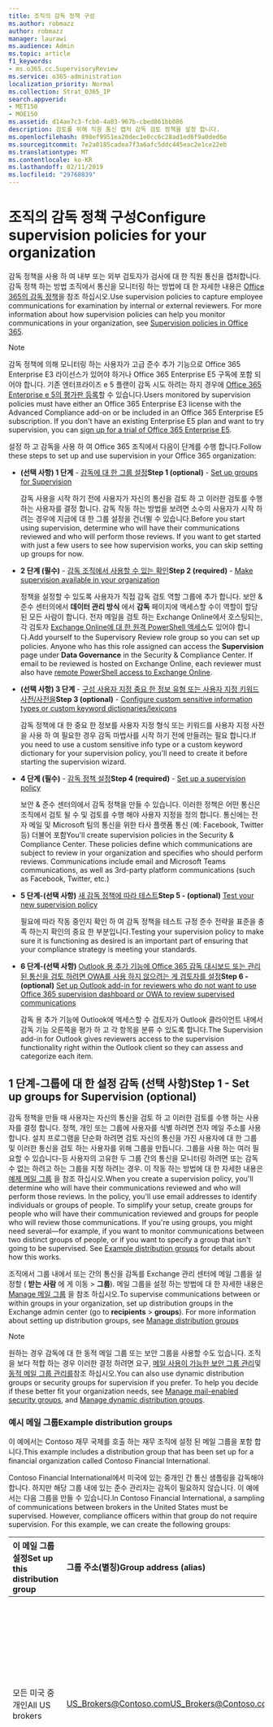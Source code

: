 ```yaml
---
title: 조직의 감독 정책 구성
ms.author: robmazz
author: robmazz
manager: laurawi
ms.audience: Admin
ms.topic: article
f1_keywords:
- ms.o365.cc.SupervisoryReview
ms.service: o365-administration
localization_priority: Normal
ms.collection: Strat_O365_IP
search.appverid:
- MET150
- MOE150
ms.assetid: d14ae7c3-fcb0-4a03-967b-cbed861bb086
description: 검토를 위해 직원 통신 캡처 감독 검토 정책을 설정 합니다.
ms.openlocfilehash: 898ef9951ea20dec1e0cc6c28ad1ed6f9a0ded6e
ms.sourcegitcommit: 7e2a0185cadea7f3a6afc5ddc445eac2e1ce22eb
ms.translationtype: MT
ms.contentlocale: ko-KR
ms.lasthandoff: 02/11/2019
ms.locfileid: "29768039"
---
```

# <a name="configure-supervision-policies-for-your-organization"></a><span data-ttu-id="8385b-103">조직의 감독 정책 구성</span><span class="sxs-lookup"><span data-stu-id="8385b-103">Configure supervision policies for your organization</span></span>

<span data-ttu-id="8385b-p101">감독 정책을 사용 하 여 내부 또는 외부 검토자가 검사에 대 한 직원 통신을 캡처합니다. 감독 정책 하는 방법 조직에서 통신을 모니터링 하는 방법에 대 한 자세한 내용은 [Office 365의 감독 정책](supervision-policies.md)을 참조 하십시오.</span><span class="sxs-lookup"><span data-stu-id="8385b-p101">Use supervision policies to capture employee communications for examination by internal or external reviewers. For more information about how supervision policies can help you monitor communications in your organization, see [Supervision policies in Office 365](supervision-policies.md).</span></span>

> [!NOTE]
> <span data-ttu-id="8385b-p102">감독 정책에 의해 모니터링 하는 사용자가 고급 준수 추가 기능으로 Office 365 Enterprise E3 라이선스가 있어야 하거나 Office 365 Enterprise E5 구독에 포함 되어야 합니다. 기존 엔터프라이즈 e 5 플랜이 감독 시도 하려는 하지 경우에 [Office 365 Enterprise e 5의 평가판 등록](https://go.microsoft.com/fwlink/p/?LinkID=698279)할 수 있습니다.</span><span class="sxs-lookup"><span data-stu-id="8385b-p102">Users monitored by supervision policies must have either an Office 365 Enterprise E3 license with the Advanced Compliance add-on or be included in an Office 365 Enterprise E5 subscription. If you don't have an existing Enterprise E5 plan and want to try supervision, you can [sign up for a trial of Office 365 Enterprise E5](https://go.microsoft.com/fwlink/p/?LinkID=698279).</span></span>
  
<span data-ttu-id="8385b-108">설정 하 고 감독을 사용 하 여 Office 365 조직에서 다음이 단계를 수행 합니다.</span><span class="sxs-lookup"><span data-stu-id="8385b-108">Follow these steps to set up and use supervision in your Office 365 organization:</span></span>
  
- <span data-ttu-id="8385b-109">**(선택 사항) 1 단계** - [감독에 대 한 그룹 설정](configure-supervision-policies.md#exampledist)</span><span class="sxs-lookup"><span data-stu-id="8385b-109">**Step 1 (optional)** - [Set up groups for Supervision](configure-supervision-policies.md#exampledist)</span></span>

    <span data-ttu-id="8385b-p103">감독 사용을 시작 하기 전에 사용자가 자신의 통신을 검토 하 고 이러한 검토를 수행 하는 사용자를 결정 합니다. 감독 작동 하는 방법을 보려면 소수의 사용자가 시작 하려는 경우에 지금에 대 한 그룹 설정을 건너뛸 수 있습니다.</span><span class="sxs-lookup"><span data-stu-id="8385b-p103">Before you start using supervision, determine who will have their communications reviewed and who will perform those reviews. If you want to get started with just a few users to see how supervision works, you can skip setting up groups for now.</span></span>

- <span data-ttu-id="8385b-112">**2 단계 (필수)** - [감독 조직에서 사용할 수 있는 확인](configure-supervision-policies.md#MakeAvailable)</span><span class="sxs-lookup"><span data-stu-id="8385b-112">**Step 2 (required)** - [Make supervision available in your organization](configure-supervision-policies.md#MakeAvailable)</span></span>

    <span data-ttu-id="8385b-p104">정책을 설정할 수 있도록 사용자가 직접 감독 검토 역할 그룹에 추가 합니다. 보안 & 준수 센터의에서 **데이터 관리 방식** 에서 **감독** 페이지에 액세스할 수이 역할이 할당 된 모든 사람이 합니다. 전자 메일을 검토 하는 Exchange Online에서 호스팅되는, 각 검토자 [Exchange Online에 대 한 원격 PowerShell 액세스](https://docs.microsoft.com/powershell/exchange/exchange-online/disable-access-to-exchange-online-powershell)도 있어야 합니다.</span><span class="sxs-lookup"><span data-stu-id="8385b-p104">Add yourself to the Supervisory Review role group so you can set up policies. Anyone who has this role assigned can access the **Supervision** page under **Data Governance** in the Security & Compliance Center. If email to be reviewed is hosted on Exchange Online, each reviewer must also have [remote PowerShell access to Exchange Online](https://docs.microsoft.com/powershell/exchange/exchange-online/disable-access-to-exchange-online-powershell).</span></span>

- <span data-ttu-id="8385b-116">**(선택 사항) 3 단계** - [구성 사용자 지정 중요 한 정보 유형 또는 사용자 지정 키워드 사전/사전을](configure-supervision-policies.md#sensitiveinfo)</span><span class="sxs-lookup"><span data-stu-id="8385b-116">**Step 3 (optional)** - [Configure custom sensitive information types or custom keyword dictionaries/lexicons](configure-supervision-policies.md#sensitiveinfo)</span></span>

    <span data-ttu-id="8385b-117">감독 정책에 대 한 중요 한 정보를 사용자 지정 형식 또는 키워드를 사용자 지정 사전을 사용 하 여 필요한 경우 감독 마법사를 시작 하기 전에 만들려는 필요 합니다.</span><span class="sxs-lookup"><span data-stu-id="8385b-117">If you need to use a custom sensitive info type or a custom keyword dictionary for your supervision policy, you'll need to create it before starting the supervision wizard.</span></span>

- <span data-ttu-id="8385b-118">**4 단계 (필수)** - [감독 정책 설정](configure-supervision-policies.md#setupsuper)</span><span class="sxs-lookup"><span data-stu-id="8385b-118">**Step 4 (required)** - [Set up a supervision policy](configure-supervision-policies.md#setupsuper)</span></span>

    <span data-ttu-id="8385b-p105">보안 & 준수 센터의에서 감독 정책을 만들 수 있습니다. 이러한 정책은 어떤 통신은 조직에서 검토 될 수 및 검토를 수행 해야 사용자 지정을 정의 합니다. 통신에는 전자 메일 및 Microsoft 팀의 통신을 위한 타사 플랫폼 통신 (예: Facebook, Twitter 등) 더불어 포함</span><span class="sxs-lookup"><span data-stu-id="8385b-p105">You'll create supervision policies in the Security & Compliance Center. These policies define which communications are subject to review in your organization and specifies who should perform reviews. Communications include email and Microsoft Teams communications, as well as 3rd-party platform communications (such as Facebook, Twitter, etc.)</span></span>

- <span data-ttu-id="8385b-122">**5 단계-(선택 사항)** [새 감독 정책에 따라 테스트](configure-supervision-policies.md#TestPolicy)</span><span class="sxs-lookup"><span data-stu-id="8385b-122">**Step 5 - (optional)** [Test your new supervision policy](configure-supervision-policies.md#TestPolicy)</span></span>

    <span data-ttu-id="8385b-123">필요에 따라 작동 중인지 확인 하 여 감독 정책을 테스트 규정 준수 전략을 표준을 충족 하는지 확인의 중요 한 부분입니다.</span><span class="sxs-lookup"><span data-stu-id="8385b-123">Testing your supervision policy to make sure it is functioning as desired is an important part of ensuring that your compliance strategy is meeting your standards.</span></span>

- <span data-ttu-id="8385b-124">**6 단계-(선택 사항)** [Outlook 용 추가 기능에 Office 365 감독 대시보드 또는 관리 된 통신을 검토 하려면 OWA를 사용 하지 않으려는 게 검토자를 설정](configure-supervision-policies.md#UseOutlook)</span><span class="sxs-lookup"><span data-stu-id="8385b-124">**Step 6 - (optional)** [Set up Outlook add-in for reviewers who do not want to use Office 365 supervision dashboard or OWA to review supervised communications](configure-supervision-policies.md#UseOutlook)</span></span>

    <span data-ttu-id="8385b-125">감독 용 추가 기능에 Outlook에 액세스할 수 검토자가 Outlook 클라이언트 내에서 감독 기능 오른쪽을 평가 하 고 각 항목을 분류 수 있도록 합니다.</span><span class="sxs-lookup"><span data-stu-id="8385b-125">The Supervision add-in for Outlook gives reviewers access to the supervision functionality right within the Outlook client so they can assess and categorize each item.</span></span>

<span data-ttu-id="8385b-126"><a name="exampledist"> </a></span><span class="sxs-lookup"><span data-stu-id="8385b-126"></span></span>

## <a name="step-1---set-up-groups-for-supervision-optional"></a><span data-ttu-id="8385b-127">1 단계-그룹에 대 한 설정 감독 (선택 사항)</span><span class="sxs-lookup"><span data-stu-id="8385b-127">Step 1 - Set up groups for Supervision (optional)</span></span>

 <span data-ttu-id="8385b-p106">감독 정책을 만들 때 사용자는 자신의 통신을 검토 하 고 이러한 검토를 수행 하는 사용자를 결정 합니다. 정책, 개인 또는 그룹에 사용자를 식별 하려면 전자 메일 주소를 사용 합니다. 설치 프로그램을 단순화 하려면 검토 자신의 통신을 가진 사용자에 대 한 그룹 및 이러한 통신을 검토 하는 사용자를 위해 그룹을 만듭니다. 그룹을 사용 하는 여러 필요할 수 있습니다-등 사용자의 고유한 두 그룹 간의 통신을 모니터링 하려면 또는 감독 수 없는 하려고 하는 그룹을 지정 하려는 경우. 이 작동 하는 방법에 대 한 자세한 내용은 [예제 메일 그룹](configure-supervision-policies.md#GroupExample) 을 참조 하십시오.</span><span class="sxs-lookup"><span data-stu-id="8385b-p106">When you create a supervision policy, you'll determine who will have their communications reviewed and who will perform those reviews. In the policy, you'll use email addresses to identify individuals or groups of people. To simplify your setup, create groups for people who will have their communication reviewed and groups for people who will review those communications. If you're using groups, you might need several—for example, if you want to monitor communications between two distinct groups of people, or if you want to specify a group that isn't going to be supervised. See [Example distribution groups](configure-supervision-policies.md#GroupExample) for details about how this works.</span></span>
  
<span data-ttu-id="8385b-p107">조직에서 그룹 내에서 또는 간의 통신을 감독를 Exchange 관리 센터에 메일 그룹을 설정할 ( **받는 사람** 에 게 이동 \> **그룹**). 메일 그룹을 설정 하는 방법에 대 한 자세한 내용은 [Manage 메일 그룹](http://go.microsoft.com/fwlink/?LinkId=613635) 을 참조 하십시오.</span><span class="sxs-lookup"><span data-stu-id="8385b-p107">To supervise communications between or within groups in your organization, set up distribution groups in the Exchange admin center (go to **recipients** \> **groups**). For more information about setting up distribution groups, see [Manage distribution groups](http://go.microsoft.com/fwlink/?LinkId=613635)</span></span>
  
> [!NOTE]
> <span data-ttu-id="8385b-p108">원하는 경우 감독에 대 한 동적 메일 그룹 또는 보안 그룹을 사용할 수도 있습니다. 조직을 보다 적합 하는 경우 이러한 결정 하려면 요구, [메일 사용이 가능한 보안 그룹 관리](http://go.microsoft.com/fwlink/?LinkId=627033)및 [동적 메일 그룹 관리를](http://go.microsoft.com/fwlink/?LinkId=627058)참조 하십시오.</span><span class="sxs-lookup"><span data-stu-id="8385b-p108">You can also use dynamic distribution groups or security groups for supervision if you prefer. To help you decide if these better fit your organization needs, see [Manage mail-enabled security groups](http://go.microsoft.com/fwlink/?LinkId=627033), and [Manage dynamic distribution groups](http://go.microsoft.com/fwlink/?LinkId=627058).</span></span>
  
<span data-ttu-id="8385b-137"><a name="GroupExample"> </a></span><span class="sxs-lookup"><span data-stu-id="8385b-137"></span></span>

### <a name="example-distribution-groups"></a><span data-ttu-id="8385b-138">예시 메일 그룹</span><span class="sxs-lookup"><span data-stu-id="8385b-138">Example distribution groups</span></span>

<span data-ttu-id="8385b-139">이 예에서는 Contoso 재무 국제를 호출 하는 재무 조직에 설정 된 메일 그룹을 포함 합니다.</span><span class="sxs-lookup"><span data-stu-id="8385b-139">This example includes a distribution group that has been set up for a financial organization called Contoso Financial International.</span></span>
  
<span data-ttu-id="8385b-p109">Contoso Financial International에서 미국에 있는 중개인 간 통신 샘플링을 감독해야 합니다. 하지만 해당 그룹 내에 있는 준수 관리자는 감독이 필요하지 않습니다. 이 예에서는 다음 그룹을 만들 수 있습니다.</span><span class="sxs-lookup"><span data-stu-id="8385b-p109">In Contoso Financial International, a sampling of communications between brokers in the United States must be supervised. However, compliance officers within that group do not require supervision. For this example, we can create the following groups:</span></span>
  
|<span data-ttu-id="8385b-143">**이 메일 그룹 설정**</span><span class="sxs-lookup"><span data-stu-id="8385b-143">**Set up this distribution group**</span></span>|<span data-ttu-id="8385b-144">**그룹 주소(별칭)**</span><span class="sxs-lookup"><span data-stu-id="8385b-144">**Group address (alias)**</span></span>|<span data-ttu-id="8385b-145">**설명**</span><span class="sxs-lookup"><span data-stu-id="8385b-145">**Description**</span></span>|
|:-----|:-----|:-----|
|<span data-ttu-id="8385b-146">모든 미국 중개인</span><span class="sxs-lookup"><span data-stu-id="8385b-146">All US brokers</span></span> | <span data-ttu-id="8385b-147">US_Brokers@Contoso.com</span><span class="sxs-lookup"><span data-stu-id="8385b-147">US_Brokers@Contoso.com</span></span> | <span data-ttu-id="8385b-148">이 그룹에는 Contoso에서 근무하는 모든 미국 중개인에 대한 전자 메일 주소가 포함되어 있습니다.</span><span class="sxs-lookup"><span data-stu-id="8385b-148">This group includes email addresses for all US-based brokers who work for Contoso.</span></span> |
| <span data-ttu-id="8385b-149">모든 미국 준수 관리자</span><span class="sxs-lookup"><span data-stu-id="8385b-149">All US compliance officers</span></span> | <span data-ttu-id="8385b-150">US_Compliance@Contoso.com</span><span class="sxs-lookup"><span data-stu-id="8385b-150">US_Compliance@Contoso.com</span></span>  | <span data-ttu-id="8385b-p110">이 그룹에는 Contoso에 대 한 작업 하는 모든 미국 기반 규정 준수 관리자에 대 한 전자 메일 주소가 포함 됩니다. 이 그룹이 모든 미국 기반 브로커의 하위 집합 이므로 감독 정책에서이 별칭 면제 규정 준수 관리자 등을 사용할 수 있습니다.</span><span class="sxs-lookup"><span data-stu-id="8385b-p110">This group includes email addresses for all US-based compliance officers who work for Contoso. Because this group is a subset of all US-based brokers, you can use this alias to exempt compliance officers from a supervision policy.</span></span> |
  
<span data-ttu-id="8385b-153"><a name="MakeAvailable"> </a></span><span class="sxs-lookup"><span data-stu-id="8385b-153"></span></span>

## <a name="step-2---make-supervision-available-in-your-organization-required"></a><span data-ttu-id="8385b-154">단계 2-(필수) 조직에서 사용할 수 있는 확인 감독</span><span class="sxs-lookup"><span data-stu-id="8385b-154">Step 2 - Make supervision available in your organization (required)</span></span>

<span data-ttu-id="8385b-155">하려면 **감독** 메뉴 옵션으로 사용할 수 있는 보안 & 준수 센터의에서 감독 검토 관리자 역할을 할당 합니다.</span><span class="sxs-lookup"><span data-stu-id="8385b-155">To make **Supervision** available as a menu option in the Security & Compliance Center, you must be assigned the Supervisory Review Administrator role.</span></span>
  
<span data-ttu-id="8385b-156">이 작업을 수행 하려면 추가 하거나 사용자가 직접 감독 검토 역할 그룹의 구성원으로 또는 새 역할 그룹을 만들 수 있습니다.</span><span class="sxs-lookup"><span data-stu-id="8385b-156">To do this, you can either add yourself as a member of the Supervisory Review role group, or you can create a new role group.</span></span>
  
### <a name="add-members-to-the-supervisory-review-role-group"></a><span data-ttu-id="8385b-157">감독 검토 역할 그룹에 구성원을 추가 합니다.</span><span class="sxs-lookup"><span data-stu-id="8385b-157">Add members to the Supervisory Review role group</span></span>

1. <span data-ttu-id="8385b-158">에 로그인 [https://protection.office.com](https://protection.office.com) Office 365 조직에서 관리 계정에 대 한 자격 증명을 사용 합니다.</span><span class="sxs-lookup"><span data-stu-id="8385b-158">Sign into [https://protection.office.com](https://protection.office.com) using credentials for an admin account in your Office 365 organization.</span></span>

2. <span data-ttu-id="8385b-159">보안 & 준수 센터에서에서 **사용 권한 관리**로 이동 합니다.</span><span class="sxs-lookup"><span data-stu-id="8385b-159">In the Security & Compliance Center, go to **Permissions**.</span></span>

3. <span data-ttu-id="8385b-160">**감독 검토** 역할 그룹을 선택 하 고 편집 아이콘을 클릭 합니다.</span><span class="sxs-lookup"><span data-stu-id="8385b-160">Select the **Supervisory Review** role group and then click the Edit icon.</span></span>

4. <span data-ttu-id="8385b-161">**구성원** 섹션에서 조직에 대 한 감독 관리 하려는 사람을 추가 합니다.</span><span class="sxs-lookup"><span data-stu-id="8385b-161">In the **Members** section, add the people who you want to manage supervision for your organization.</span></span>

### <a name="create-a-new-role-group"></a><span data-ttu-id="8385b-162">새 역할 그룹 만들기</span><span class="sxs-lookup"><span data-stu-id="8385b-162">Create a new role group</span></span>

1. <span data-ttu-id="8385b-163">에 로그인 [https://protection.office.com](https://protection.office.com) Office 365 조직에서 관리 계정에 대 한 자격 증명을 사용 합니다.</span><span class="sxs-lookup"><span data-stu-id="8385b-163">Sign into [https://protection.office.com](https://protection.office.com) using credentials for an admin account in your Office 365 organization.</span></span>

2. <span data-ttu-id="8385b-164">보안 & 준수 센터에서에서 **사용 권한 관리** 로 이동 하 고 추가 클릭 합니다 (**+**).</span><span class="sxs-lookup"><span data-stu-id="8385b-164">In the Security & Compliance Center, go to **Permissions** and then click Add (**+**).</span></span>

3. <span data-ttu-id="8385b-p111">**역할** 섹션에서 추가 클릭 (**+**) **감독 검토 관리자**까지 아래로 스크롤합니다. 이 역할을 역할 그룹을 추가 합니다.</span><span class="sxs-lookup"><span data-stu-id="8385b-p111">In the **Roles** section, click Add (**+**) and scroll down to **Supervisory Review Administrator**. Add this role to the role group.</span></span>

4. <span data-ttu-id="8385b-167">**구성원** 섹션에서 조직에 대 한 감독 관리 하려는 사람을 추가 합니다.</span><span class="sxs-lookup"><span data-stu-id="8385b-167">In the **Members** section, add the people who you want to manage supervision for your organization.</span></span>

<span data-ttu-id="8385b-168">역할 그룹 및 사용 권한 하는 방법에 대 한 자세한 내용은 참조 [Office 365 보안에 대 한 사용 권한을 &amp; 준수 센터](permissions-in-the-security-and-compliance-center.md)합니다.</span><span class="sxs-lookup"><span data-stu-id="8385b-168">For more information about role groups and permissions, see [Permissions in the Office 365 Security &amp; Compliance Center](permissions-in-the-security-and-compliance-center.md).</span></span>

### <a name="enable-remote-powershell-access-for-reviewers-if-email-is-hosted-on-exchange-online"></a><span data-ttu-id="8385b-169">(전자 메일은 Exchange Online에서 호스팅되는) 하는 경우 검토자에 대 한 원격 PowerShell 액세스를 사용 하도록 설정</span><span class="sxs-lookup"><span data-stu-id="8385b-169">Enable remote PowerShell access for reviewers (if email is hosted on Exchange Online)</span></span>

1. <span data-ttu-id="8385b-170">[Exchange Online PowerShell에 대 한 액세스를 사용 하지 않도록 설정 하거나 사용](https://docs.microsoft.com/powershell/exchange/exchange-online/disable-access-to-exchange-online-powershell)에 대 한 지침을 따릅니다.</span><span class="sxs-lookup"><span data-stu-id="8385b-170">Follow the guidance in [Enable or disable access to Exchange Online PowerShell](https://docs.microsoft.com/powershell/exchange/exchange-online/disable-access-to-exchange-online-powershell).</span></span>

<span data-ttu-id="8385b-171"><a name="sensitiveinfo"> </a></span><span class="sxs-lookup"><span data-stu-id="8385b-171"></span></span>
  
## <a name="step-3---create-custom-sensitive-information-types-or-custom-keyword-dictionaries-optional"></a><span data-ttu-id="8385b-172">3 단계-사용자 지정 중요 한 정보 유형 또는 사용자 지정 키워드 사전 (선택 사항) 만들기</span><span class="sxs-lookup"><span data-stu-id="8385b-172">Step 3 - Create custom sensitive information types or custom keyword dictionaries (optional)</span></span>

<span data-ttu-id="8385b-173">기존 사용자 지정 중요 한 정보 유형 또는 감독 정책 마법사에서 사용자 지정 키워드 사전에서를 선택 하기 위해 먼저 필요한 경우 이러한 항목을 만들 필요가 있습니다.</span><span class="sxs-lookup"><span data-stu-id="8385b-173">In order to pick from existing custom sensitive information types or custom keyword dictionaries in the supervision policy wizard, you first need to create these items if needed.</span></span>

### <a name="create-custom-sensitive-information-types"></a><span data-ttu-id="8385b-174">사용자 지정 중요 한 정보 유형 만들기</span><span class="sxs-lookup"><span data-stu-id="8385b-174">Create custom sensitive information types</span></span>

1. <span data-ttu-id="8385b-p112">Office 365 보안 & 준수 센터의에서 새로운 중요 한 정보 유형 만들기 **분류** 로 이동 \> **중요 한 정보 유형** 및 **새 중요 한 정보 유형 마법사**의 단계를 수행 합니다. 다음 사항을 준수 해야합니다.</span><span class="sxs-lookup"><span data-stu-id="8385b-p112">Create a new sensitive information type in the Office 365 Security & Compliance Center. Navigate to **Classifications** \> **Sensitive info types** and follow the steps in the **New sensitive info type wizard**. Here you will:</span></span>

    - <span data-ttu-id="8385b-178">이름 및 중요 한 정보 형식에 대 한 설명을 정의합니다</span><span class="sxs-lookup"><span data-stu-id="8385b-178">Define a name and description for the sensitive info type</span></span>
    - <span data-ttu-id="8385b-179">근접, 신뢰 수준 및 기본 패턴 요소를 정의 합니다.</span><span class="sxs-lookup"><span data-stu-id="8385b-179">Define the proximity, confidence level, and primary pattern elements</span></span>
    - <span data-ttu-id="8385b-180">선택 항목을 검토 하 고 중요 한 정보 유형 만들기</span><span class="sxs-lookup"><span data-stu-id="8385b-180">Review your selections and create the sensitive info type</span></span>

    <span data-ttu-id="8385b-181">자세한 내용은 [사용자 지정 중요 한 정보 유형 만들기](create-a-custom-sensitive-information-type.md)를 참조 합니다.</span><span class="sxs-lookup"><span data-stu-id="8385b-181">For more detailed information, see [Create a custom sensitive information type](create-a-custom-sensitive-information-type.md).</span></span>

### <a name="create-custom-keyword-dictionarylexicon"></a><span data-ttu-id="8385b-182">사용자 지정 키워드 사전/사전 만들기</span><span class="sxs-lookup"><span data-stu-id="8385b-182">Create custom keyword dictionary/lexicon</span></span>

1. <span data-ttu-id="8385b-p113">텍스트 편집기 (예: 메모장)를 사용 하 여 감독 정책에서 모니터링 하려는 키워드 용어를 포함 하는 새 파일을 만듭니다. 각 용어는 별도 줄 켜져 있는지 확인 하 고 **유니코드/u t F-16 (거의 Endian)** 형식으로 파일을 저장 합니다.</span><span class="sxs-lookup"><span data-stu-id="8385b-p113">Using a text editor (like Notepad), create a new file that includes the keyword terms you'd like to monitor in a supervision policy. Make sure each term is on a separate line and save the file in the **Unicode/UTF-16 (Little Endian)** format.</span></span>
2. <span data-ttu-id="8385b-p114">PowerShell을 사용 하 여 Office 365 테 넌 트에 키워드 파일을 가져옵니다. PowerShell 사용 하 여 Office 365에 연결할 [Office 365 보안 & 준수 센터 PowerShell 연결](https://docs.microsoft.com/powershell/exchange/office-365-scc/connect-to-scc-powershell/connect-to-scc-powershell)을 참조 하십시오.</span><span class="sxs-lookup"><span data-stu-id="8385b-p114">Import the keyword file into your Office 365 tenant using PowerShell. To connect to Office 365 with PowerShell, see [Connect to Office 365 Security & Compliance Center PowerShell](https://docs.microsoft.com/powershell/exchange/office-365-scc/connect-to-scc-powershell/connect-to-scc-powershell).</span></span>

    <span data-ttu-id="8385b-187">PowerShell 사용 하 여 Office 365에 연결한 후에 키워드 사전을 가져오려면 다음 명령을 실행 합니다.</span><span class="sxs-lookup"><span data-stu-id="8385b-187">After you've connected to Office 365 with PowerShell, run the following commands to import your keyword dictionary:</span></span>

    ```
    $fileData = Get-Content "your keyword path and file name" -Encoding Byte -ReadCount 0

    New-DlpKeywordDictionary -Name "Name for your keyword dictionary" -Description "optional description for your keyword dictionary" -FileData $fileData
    ```
    <span data-ttu-id="8385b-188">자세한 내용은 [키워드 사전 만들기](create-a-keyword-dictionary.md)를 참조 합니다.</span><span class="sxs-lookup"><span data-stu-id="8385b-188">For more detailed information, see [Create a keyword dictionary](create-a-keyword-dictionary.md).</span></span>

3. <span data-ttu-id="8385b-p115">Office 365 보안 & 준수 센터의에서 새로운 중요 한 정보 유형 만들기 **분류** 로 이동 \> **중요 한 정보 유형** 및 **새 중요 한 정보 유형 마법사**의 단계를 수행 합니다. 다음 사항을 준수 해야합니다.</span><span class="sxs-lookup"><span data-stu-id="8385b-p115">Create a new sensitive information type in the Office 365 Security & Compliance Center. Navigate to **Classifications** \> **Sensitive info types** and follow the steps in the **New sensitive info type wizard**. Here you will:</span></span>

    - <span data-ttu-id="8385b-192">이름 및 중요 한 정보 형식에 대 한 설명을 정의합니다</span><span class="sxs-lookup"><span data-stu-id="8385b-192">Define a name and description for the sensitive info type</span></span>
    - <span data-ttu-id="8385b-193">일치 하는 요소에 대 한 요구 사항으로 사용자 지정 사전 추가</span><span class="sxs-lookup"><span data-stu-id="8385b-193">Add your custom dictionary as a requirement for the matching element</span></span>
    - <span data-ttu-id="8385b-194">선택 항목을 검토 하 고 중요 한 정보 유형 만들기</span><span class="sxs-lookup"><span data-stu-id="8385b-194">Review your selections and create the sensitive info type</span></span>

    <span data-ttu-id="8385b-195">사용자 지정 사전/용어를 만든 후 [Get DlpKeywordDictionary](https://docs.microsoft.com/powershell/module/exchange/policy-and-compliance-dlp/get-dlpkeyworddictionary) cmdlet을 사용 하 여 구성 된 키워드를 보고 하 고 또는 추가 하 고, 용어 [집합 DlpKeywordDictionary](https://docs.microsoft.com/powershell/module/exchange/policy-and-compliance-dlp/set-dlpkeyworddictionary) cmdlet을 사용 하 여 제거할 수 있습니다.</span><span class="sxs-lookup"><span data-stu-id="8385b-195">After the custom dictionary/lexicon is created, you can view the configured keywords using the [Get-DlpKeywordDictionary](https://docs.microsoft.com/powershell/module/exchange/policy-and-compliance-dlp/get-dlpkeyworddictionary) cmdlet or add and remove terms using the [Set-DlpKeywordDictionary](https://docs.microsoft.com/powershell/module/exchange/policy-and-compliance-dlp/set-dlpkeyworddictionary) cmdlet.</span></span>

    <span data-ttu-id="8385b-196">자세한 내용은 [사용자 지정 중요 한 정보 유형 만들기](create-a-custom-sensitive-information-type.md)를 참조 합니다.</span><span class="sxs-lookup"><span data-stu-id="8385b-196">For more detailed information, see [Create a custom sensitive information type](create-a-custom-sensitive-information-type.md).</span></span>

<span data-ttu-id="8385b-197"><a name="setupsuper"> </a></span><span class="sxs-lookup"><span data-stu-id="8385b-197"></span></span>

## <a name="step-4---set-up-a-supervision-policy-required"></a><span data-ttu-id="8385b-198">단계 4-(필수) 감독 정책 설정</span><span class="sxs-lookup"><span data-stu-id="8385b-198">Step 4 - Set up a supervision policy (required)</span></span>
  
1. <span data-ttu-id="8385b-199">에 로그인 [https://protection.office.com](https://protection.office.com) Office 365 조직에서 관리 계정에 대 한 자격 증명을 사용 합니다.</span><span class="sxs-lookup"><span data-stu-id="8385b-199">Sign into [https://protection.office.com](https://protection.office.com) using credentials for an admin account in your Office 365 organization.</span></span>

2. <span data-ttu-id="8385b-200">보안 & 준수 센터에서에서 **감독**을 선택 합니다.</span><span class="sxs-lookup"><span data-stu-id="8385b-200">In the Security & Compliance Center, select **Supervision**.</span></span>
  
3. <span data-ttu-id="8385b-p116">**만들기** 를 선택 하 고 정책의 다음 페이지를 설정 하는 마법사를 따릅니다. 마법사를 사용 합니다.</span><span class="sxs-lookup"><span data-stu-id="8385b-p116">Select **Create** and then follow the wizard to set up the following pages of the policy. Using the wizard, you will:</span></span>

    - <span data-ttu-id="8385b-203">이름 및 설명 정책을 부여 합니다.</span><span class="sxs-lookup"><span data-stu-id="8385b-203">Give the policy a name and description.</span></span>
    - <span data-ttu-id="8385b-204">사용자 또는 그룹 제외 하려는 선택 포함 하 여 사용자 또는 그룹, 감독을 선택 합니다.</span><span class="sxs-lookup"><span data-stu-id="8385b-204">Choose the users or groups to supervise, including choosing users or groups you'd like to exclude.</span></span>
    - <span data-ttu-id="8385b-205">감독 정책 조건을 정의 합니다.</span><span class="sxs-lookup"><span data-stu-id="8385b-205">Define the supervision policy conditions.</span></span>
    - <span data-ttu-id="8385b-p117">중요 한 정보 유형을 포함 하려는 경우를 선택 합니다. 이것이 기본 및 중요 한 정보를 사용자 지정 항목을 선택할 수 있습니다.</span><span class="sxs-lookup"><span data-stu-id="8385b-p117">Choose if you'd like to include sensitive information types. This is where you can select default and custom sensitive info types.</span></span>
    - <span data-ttu-id="8385b-208">검토 하기 위해 통신의 백분율을 정의 합니다.</span><span class="sxs-lookup"><span data-stu-id="8385b-208">Define the percentage of communications to review.</span></span>
    - <span data-ttu-id="8385b-p118">정책에 대 한 검토자를 선택 합니다. 개별 사용자 또는 [메일 사용이 가능한 보안 그룹](https://docs.microsoft.com/Exchange/recipients-in-exchange-online/manage-mail-enabled-security-groups#create-a-mail-enabled-security-group)검토자가 될 수 있습니다.</span><span class="sxs-lookup"><span data-stu-id="8385b-p118">Choose the reviewers for the policy. Reviewers can be individual users or [mail-enabled security groups](https://docs.microsoft.com/Exchange/recipients-in-exchange-online/manage-mail-enabled-security-groups#create-a-mail-enabled-security-group).</span></span>
    - <span data-ttu-id="8385b-211">정책 선택 항목을 검토 하 고 정책을 만듭니다.</span><span class="sxs-lookup"><span data-stu-id="8385b-211">Review your policy selections and create the policy.</span></span>

<span data-ttu-id="8385b-212"><a name="TestPolicy"> </a></span><span class="sxs-lookup"><span data-stu-id="8385b-212"></span></span>

## <a name="step-5---test-your-supervision-policy-optional"></a><span data-ttu-id="8385b-213">5 단계-(선택 사항) 감독 정책에 따라 테스트</span><span class="sxs-lookup"><span data-stu-id="8385b-213">Step 5 - Test your supervision policy (optional)</span></span>

<span data-ttu-id="8385b-p119">감독 정책을 만든 후 것이 사용자가 정의한 조건은 정책에 의해 제대로 적용 되 고 있는지 확인 하는 테스트 하는 것이 좋습니다. 수도 [테스트](create-test-tune-dlp-policy.md) 하려는 데이터 손실 방지 (DLP) 정책에 감독 정책에 중요 한 정보 형식을 포함 하는 경우. 감독 정책을 테스트 하려면 다음 단계를 수행 합니다.</span><span class="sxs-lookup"><span data-stu-id="8385b-p119">After you create a supervision policy, it's a good idea to test to make sure that the conditions you defined are being properly enforced by the policy. You may also want to [test your data loss prevention (DLP) policies](create-test-tune-dlp-policy.md) if your supervision policies include sensitive information types. Follow the steps below to test your supervision policy:</span></span>

1. <span data-ttu-id="8385b-217">열린 전자 메일 클라이언트 또는 Microsoft 팀의 로그인을 테스트 하려면 정책에 정의 된 관리 된 사용자로 합니다.</span><span class="sxs-lookup"><span data-stu-id="8385b-217">Open an email client or Microsoft Teams logged in as a supervised user defined in the policy you want to test.</span></span>
2. <span data-ttu-id="8385b-p120">전자 메일 또는 감독 정책에서 정의한 조건을 충족 하는 Microsoft 팀의 채팅을 보냅니다. 이 키워드, 첨부 파일 크기, 도메인 등 수 있습니다. 정책에 구성 된 조건부 설정을 너무 제한적 또는 너무 융통성이 인지를 확인 하 고 있는지 확인 하십시오.</span><span class="sxs-lookup"><span data-stu-id="8385b-p120">Send an email or Microsoft Teams chat that meets the criteria you've defined in the supervision policy. This can be a keyword, attachment size, domain, etc. Make sure you determine if your configured conditional settings in the policy is too restrictive or too lenient.</span></span>

    > [!Note]
    > <span data-ttu-id="8385b-p121">전자 메일이 정의 된 정책에 따라 달라 집니다 거의 실시간이에서 처리 되 고이 정책을 구성 하는 후에 즉시 테스트할 수 있습니다. Microsoft 팀의 채팅 정책에서 완벽 하 게 처리 하는 데 24 시간까지 걸릴 수 있습니다.</span><span class="sxs-lookup"><span data-stu-id="8385b-p121">Emails subject to defined policies are processed in near real-time and can be tested immediately after the policy is configured. Chats in Microsoft Teams can take up to 24 hours to fully process in a policy.</span></span> 

3. <span data-ttu-id="8385b-p122">감독 정책에서 지정 된 검토자도 Office 365 테 넌 트에 로그인 합니다. **감독**이동 > *Your 사용자 지정 정책* > **열기** 정책에 대 한 보고서를 볼 수 있습니다.</span><span class="sxs-lookup"><span data-stu-id="8385b-p122">Log into your Office 365 tenant as a reviewer designated in the supervision policy. Navigate to **Supervision** > *Your Custom Policy* > **Open** to view the report for the policy.</span></span>

<span data-ttu-id="8385b-224"><a name="UseOutlook"> </a></span><span class="sxs-lookup"><span data-stu-id="8385b-224"></span></span>

## <a name="step-6---set-up-outlook-add-in-for-reviewers-optional"></a><span data-ttu-id="8385b-225">단계 6-설정 Outlook 추가 기능에서 검토자에 대 한 (선택 사항)</span><span class="sxs-lookup"><span data-stu-id="8385b-225">Step 6 - Set up Outlook add-in for reviewers (optional)</span></span>

<span data-ttu-id="8385b-226">통신을 검토 하려면 Office 365 또는 웹에 있는 Outlook에서 감독 대시보드를 사용 하는 대신 Outlook을 사용 하 여 원하는 검토자 감독 추가 기능을 자신의 Outlook 클라이언트에 대 한 설치 해야 합니다.</span><span class="sxs-lookup"><span data-stu-id="8385b-226">Reviewers that want to use Outlook instead of using the Supervision dashboard in Office 365 or Outlook on the web to review communications must install the Supervision add-in for their Outlook client.</span></span>

### <a name="step-1-copy-the-address-for-the-supervision-mailbox"></a><span data-ttu-id="8385b-227">1 단계: 감독 사서함에 대 한 주소를 복사 합니다.</span><span class="sxs-lookup"><span data-stu-id="8385b-227">Step 1: Copy the address for the supervision mailbox</span></span>

<span data-ttu-id="8385b-228">Outlook 데스크톱 용 추가 기능에서 설치를 사용 하 여 감독 정책 설치의 일부로 만들어진 감독 사서함에 대 한 주소가 필요 합니다.</span><span class="sxs-lookup"><span data-stu-id="8385b-228">To install the add-in for Outlook desktop, you'll need the address for the supervision mailbox that was created as part of the supervision policy setup.</span></span>
  
> [!NOTE]
> <span data-ttu-id="8385b-229">다른 사람이 만든 정책, 하는 경우이 주소를 추가 기능을 설치 하도록 받이 필요 합니다.</span><span class="sxs-lookup"><span data-stu-id="8385b-229">If someone else created the policy, you'll need to get this address from them to install the add-in.</span></span>

 <span data-ttu-id="8385b-230">**감독 사서함 주소를 찾으려면**</span><span class="sxs-lookup"><span data-stu-id="8385b-230">**To find the supervision mailbox address**</span></span>
  
1. <span data-ttu-id="8385b-231">에 로그인은 [보안 &amp; 준수 센터](https://protection.office.com) Office 365 조직에서 관리 계정에 대 한 자격 증명을 사용 합니다.</span><span class="sxs-lookup"><span data-stu-id="8385b-231">Sign into the [Security &amp; Compliance Center](https://protection.office.com) using credentials for an admin account in your Office 365 organization.</span></span>

2. <span data-ttu-id="8385b-232">**감독**로 이동 합니다.</span><span class="sxs-lookup"><span data-stu-id="8385b-232">Go to **Supervision**.</span></span>

3. <span data-ttu-id="8385b-233">수집 하 고 검토 하려는 통신 감독 정책을 클릭 합니다.</span><span class="sxs-lookup"><span data-stu-id="8385b-233">Click the supervision policy that's gathering the communications you want to review.</span></span>

4. <span data-ttu-id="8385b-234">정책 세부 정보 플라이 아웃 **감독 사서함**주소를 복사 합니다.</span><span class="sxs-lookup"><span data-stu-id="8385b-234">In the policy details flyout, under **Supervision mailbox**, copy the address.</span></span><br/><span data-ttu-id="8385b-235">![강조 표시 된 감독 사서함 주소를 표시 한 감독 정책 세부 정보 플라이 아웃의 ' 감독 사서함 ' 섹션](media/71779d0e-4f01-4dd3-8234-5f9c30eeb067.jpg)</span><span class="sxs-lookup"><span data-stu-id="8385b-235">![The 'Supervision Mailbox' section of a supervision policy's details flyout showing the supervision mailbox address highlighted](media/71779d0e-4f01-4dd3-8234-5f9c30eeb067.jpg)</span></span>
  
### <a name="step-2-configure-the-supervision-mailbox-for-outlook-desktop-access"></a><span data-ttu-id="8385b-236">2 단계: Outlook 데스크톱 액세스에 대 한 감독 사서함 구성</span><span class="sxs-lookup"><span data-stu-id="8385b-236">Step 2: Configure the supervision mailbox for Outlook desktop access</span></span>

<span data-ttu-id="8385b-237">다음으로, 검토자는 두 Exchange Online PowerShell 명령을 실행 하 여 Outlook 감독 사서함에 연결할 수 있도록 해야 합니다.</span><span class="sxs-lookup"><span data-stu-id="8385b-237">Next, reviewers will need to run a couple Exchange Online PowerShell commands so they can connect Outlook to the supervision mailbox.</span></span>
  
1. <span data-ttu-id="8385b-p123">Exchange Online PowerShell에 연결 합니다. [어떻게 해야 합니까?](https://docs.microsoft.com/powershell/exchange/exchange-online/connect-to-exchange-online-powershell/connect-to-exchange-online-powershell)</span><span class="sxs-lookup"><span data-stu-id="8385b-p123">Connect to Exchange Online PowerShell. [How do I do this?](https://docs.microsoft.com/powershell/exchange/exchange-online/connect-to-exchange-online-powershell/connect-to-exchange-online-powershell)</span></span>

2. <span data-ttu-id="8385b-240">여기서 *SupervisoryReview{GUID}@domain.onmicrosoft.com* 는 위의 1 단계에서에서 복사한 주소가 고 *사용자* 가 3 단계에서에서 감독 사서함에 연결 하는 검토자의 이름에 다음 명령을 실행 합니다.</span><span class="sxs-lookup"><span data-stu-id="8385b-240">Run the following commands, where  *SupervisoryReview{GUID}@domain.onmicrosoft.com*  is the address you copied in Step 1 above, and  *User*  is the name of the reviewer who will be connecting to the supervision mailbox in Step 3.</span></span>

    ```Add-MailboxPermission "SupervisoryReview{GUID}@domain.onmicrosoft.com" -User <alias or email address of the account that has reviewer permissions to the supervision mailbox> -AccessRights FullAccess```

    ```Set-Mailbox "<SupervisoryReview{GUID}@domain.onmicrosoft.com>" -HiddenFromAddressListsEnabled: $false```

3. <span data-ttu-id="8385b-241">대기 아래 3 단계로 이동 하기 전에 1 시간 이상입니다.</span><span class="sxs-lookup"><span data-stu-id="8385b-241">Wait at least an hour before moving on to Step 3 below.</span></span>

### <a name="step-3-create-an-outlook-profile-to-connect-to-the-supervision-mailbox"></a><span data-ttu-id="8385b-242">3 단계: 감독 사서함에 연결 하 여 Outlook 프로필 만들기</span><span class="sxs-lookup"><span data-stu-id="8385b-242">Step 3: Create an Outlook profile to connect to the supervision mailbox</span></span>

<span data-ttu-id="8385b-243">마지막 단계에 대 한 검토자 감독 사서함에 연결 하는 Outlook 프로필을 만들려면 해야 합니다.</span><span class="sxs-lookup"><span data-stu-id="8385b-243">For the final step, reviewers will need to create an Outlook profile to connect to the supervision mailbox.</span></span>

> [!NOTE]
> <span data-ttu-id="8385b-p124">새 Outlook 프로필을 만들려면 Windows 제어판의 메일 설정을 사용 합니다. 이러한 설정으로 이동 하기 위해 취할 경로 사용 하는 Windows 운영 체제 (Windows 7, Windows 8 또는 Windows 10) 하 고 설치 된 outlook 버전에 따라 달라질 수 있습니다.</span><span class="sxs-lookup"><span data-stu-id="8385b-p124">To create a new Outlook profile, you'll use the Mail settings in the Windows Control Panel. The path you take to get to these settings might depend on which Windows operating system (Windows 7, Windows 8, or Windows 10) you're using, and which version of Outlook is installed.</span></span>
  
1. <span data-ttu-id="8385b-246">제어판을 열고 위쪽 창에 **검색** 상자에서 **메일**을 입력 합니다.</span><span class="sxs-lookup"><span data-stu-id="8385b-246">Open the Control Panel, and in the **Search** box at the top of the window, type **Mail**.</span></span><br/><span data-ttu-id="8385b-p125">(확실 하지 않은 경우 제어판으로 이동 하는 방법? 참조 [제어판이?](https://support.microsoft.com/help/13764/windows-where-is-control-panel))</span><span class="sxs-lookup"><span data-stu-id="8385b-p125">(Not sure how to get to the Control Panel? See [Where is Control Panel?](https://support.microsoft.com/help/13764/windows-where-is-control-panel))</span></span>
  
2. <span data-ttu-id="8385b-249">**메일** 앱을 엽니다.</span><span class="sxs-lookup"><span data-stu-id="8385b-249">Open the **Mail** app.</span></span>

3. <span data-ttu-id="8385b-250">**메일 설정-Outlook** **프로필 보기**를 클릭 합니다.</span><span class="sxs-lookup"><span data-stu-id="8385b-250">In **Mail Setup - Outlook**, click **Show Profiles**.</span></span><br/><span data-ttu-id="8385b-251">![' 메일 설정-Outlook'' 프로필 보기 ' 단추를 강조 표시 된 대화 상자](media/28b5dae9-d10c-4f2b-926a-294c857d555c.jpg)</span><span class="sxs-lookup"><span data-stu-id="8385b-251">![The 'Mail Setup - Outlook' dialog box with the 'Show Profiles' button highlighted](media/28b5dae9-d10c-4f2b-926a-294c857d555c.jpg)</span></span>
  
4. <span data-ttu-id="8385b-p126">**메일** **추가**클릭 합니다. 그런 다음, **새 프로필**(예: **감독**) 감독 사서함에 대 한 이름을 입력 합니다.</span><span class="sxs-lookup"><span data-stu-id="8385b-p126">In **Mail**, click **Add**. Then, in **New Profile**, enter a name for the supervision mailbox (such as **Supervision**).</span></span><br/><span data-ttu-id="8385b-254">![' 프로 파일 이름 ' 상자에 대화명 '감독' ' 새 프로필 ' 대화 상자](media/d02ae181-b541-4ec6-8f51-698f30033204.jpg)</span><span class="sxs-lookup"><span data-stu-id="8385b-254">![The 'New Profile' dialog showing the name 'Supervision' in the 'Profile Name' box](media/d02ae181-b541-4ec6-8f51-698f30033204.jpg)</span></span>
  
5. <span data-ttu-id="8385b-255">**Office 365에 연결 Outlook** **다른 계정으로 연결**을 클릭 합니다.</span><span class="sxs-lookup"><span data-stu-id="8385b-255">In **Connect Outlook to Office 365**, click **Connect to a different account**.</span></span><br/><span data-ttu-id="8385b-256">![강조 표시 한 '다른 계정으로 연결' 링크와 함께 ' Office 365로 Outlook에 연결 ' 메시지](media/fac49ff8-a7f0-4e82-a271-9ec045a95de1.jpg)</span><span class="sxs-lookup"><span data-stu-id="8385b-256">![The 'Connect Outlook to Office 365' message with the 'Connect to a different account' link highlighted](media/fac49ff8-a7f0-4e82-a271-9ec045a95de1.jpg)</span></span>
  
6. <span data-ttu-id="8385b-257">**자동 계정 설정**,에서 **수동 설치 또는 추가 서버 유형**, 선택 하 고 \*\*\*\* 을 클릭 합니다.</span><span class="sxs-lookup"><span data-stu-id="8385b-257">In **Auto Account Setup**, choose **Manual setup or additional server types**, and then click **Next**.</span></span>

7. <span data-ttu-id="8385b-p127">**계정 유형 선택** **Office 365**를 선택 합니다. 그런 다음, **전자 메일 주소** 상자에서 이전에 복사한 감독 사서함의 주소를 입력 합니다.</span><span class="sxs-lookup"><span data-stu-id="8385b-p127">In **Choose Your Account Type**, choose **Office 365**. Then, in the **Email Address** box, enter the address of the supervision mailbox you copied previously.</span></span><br/><span data-ttu-id="8385b-260">![강조 표시 하 고 ' 전자 메일 주소 ' 상자를 표시 하는 Outlook에서 계정 추가 ' 대화의 ' 계정 유형 선택 ' 페이지입니다.](media/4f601236-9f69-4cf6-a58c-0b91204aa8cb.jpg)</span><span class="sxs-lookup"><span data-stu-id="8385b-260">![The 'Choose Your Account Type' page of the 'Add Account' dialog in Outlook showing the 'Email Address' box highlighted.](media/4f601236-9f69-4cf6-a58c-0b91204aa8cb.jpg)</span></span>
  
8. <span data-ttu-id="8385b-261">대화 상자가 나타나면 Office 365 자격 증명을 입력 합니다.</span><span class="sxs-lookup"><span data-stu-id="8385b-261">When prompted, enter your Office 365 credentials.</span></span>

9. <span data-ttu-id="8385b-262">성공적인를 볼 수 있습니다는 \*\*감독- \<정책 이름\> \*\* Outlook에서 폴더 목록 보기에 나열 된 폴더입니다.</span><span class="sxs-lookup"><span data-stu-id="8385b-262">If successful, you'll see the **Supervision - \<policy name\>** folder listed in the Folder List view in Outlook.</span></span>

## <a name="powershell-reference"></a><span data-ttu-id="8385b-263">PowerShell 참조 (영문)</span><span class="sxs-lookup"><span data-stu-id="8385b-263">PowerShell reference</span></span>

<span data-ttu-id="8385b-264">필요한 경우 만들고 수 감독 정책에서 다음 PowerShell cmdlet을 사용 하 여 관리 합니다.</span><span class="sxs-lookup"><span data-stu-id="8385b-264">If needed, you can create and manage supervision policies using the following PowerShell cmdlets:</span></span>

- [<span data-ttu-id="8385b-265">새 SupervisoryReviewPolicyV2</span><span class="sxs-lookup"><span data-stu-id="8385b-265">New-SupervisoryReviewPolicyV2</span></span>](https://docs.microsoft.com/powershell/module/exchange/policy-and-compliance/new-supervisoryreviewpolicyv2?view=exchange-ps)
- [<span data-ttu-id="8385b-266">Get-SupervisoryReviewPolicyV2</span><span class="sxs-lookup"><span data-stu-id="8385b-266">Get-SupervisoryReviewPolicyV2</span></span>](https://docs.microsoft.com/powershell/module/exchange/policy-and-compliance/get-supervisoryreviewpolicyv2?view=exchange-ps)
- [<span data-ttu-id="8385b-267">집합 SupervisoryReviewPolicyV2</span><span class="sxs-lookup"><span data-stu-id="8385b-267">Set-SupervisoryReviewPolicyV2</span></span>](https://docs.microsoft.com/powershell/module/exchange/policy-and-compliance/set-supervisoryreviewpolicyv2?view=exchange-ps)
- [<span data-ttu-id="8385b-268">SupervisoryReviewPolicyV2 제거</span><span class="sxs-lookup"><span data-stu-id="8385b-268">Remove-SupervisoryReviewPolicyV2</span></span>](https://docs.microsoft.com/powershell/module/exchange/policy-and-compliance/remove-supervisoryreviewpolicyv2?view=exchange-ps)
- [<span data-ttu-id="8385b-269">새 SupervisoryReviewRule</span><span class="sxs-lookup"><span data-stu-id="8385b-269">New-SupervisoryReviewRule</span></span>](https://docs.microsoft.com/powershell/module/exchange/policy-and-compliance/new-supervisoryreviewrule?view=exchange-ps)
- [<span data-ttu-id="8385b-270">집합 SupervisoryReviewRule</span><span class="sxs-lookup"><span data-stu-id="8385b-270">Set-SupervisoryReviewRule</span></span>](https://docs.microsoft.com/powershell/module/exchange/policy-and-compliance/set-supervisoryreviewrule?view=exchange-ps)
- [<span data-ttu-id="8385b-271">Get-SupervisoryReviewActivity</span><span class="sxs-lookup"><span data-stu-id="8385b-271">Get-SupervisoryReviewActivity</span></span>](https://docs.microsoft.com/powershell/module/exchange/reporting/get-supervisoryreviewactivity)
- [<span data-ttu-id="8385b-272">Get-SupervisoryReviewOverallProgressReport</span><span class="sxs-lookup"><span data-stu-id="8385b-272">Get-SupervisoryReviewOverallProgressReport</span></span>](https://docs.microsoft.com/powershell/module/exchange/reporting/get-supervisoryreviewoverallprogressreport)
- [<span data-ttu-id="8385b-273">Get-SupervisoryReviewTopCasesReport</span><span class="sxs-lookup"><span data-stu-id="8385b-273">Get-SupervisoryReviewTopCasesReport</span></span>](https://docs.microsoft.com/powershell/module/exchange/reporting/get-supervisoryreviewtopcasesreport)